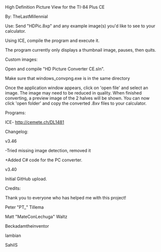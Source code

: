 High Definition Picture View for the TI-84 Plus CE

By: TheLastMillennial


Use:
Send "HDPic.8xp" and any example image(s) you'd like to see to your calculator.

Using ICE, compile the program and execute it. 

The program currently only displays a thumbnail image, pauses, then quits.

Custom images:

Open and compile "HD Picture Converter CE.sln". 

Make sure that windows_convpng.exe is in the same directory

Once the application window appears, click on 'open file' and select an image. The image may need to be reduced in quality. When finished converting, a preview image of the 2 halves will be shown. You can now click 'open folder' and copy the converted .8xv files to your calculator.



Programs:

ICE- http://cemete.ch/DL1481


Changelog:

v3.46

-Tried missing image detection, removed it

+Added C# code for the PC converter.


v3.40

Initial GitHub upload.

Credits:

Thank you to everyone who has helped me with this project! 


Peter "PT_" Tillema

Matt "MateConLechuga" Waltz

Beckadamtheinventor

Iambian

SahilS
